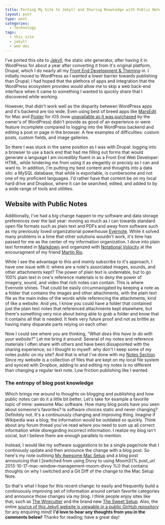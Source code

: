 ```yaml
---
title: Porting My Site to Jekyll and Sharing Knowledge with Public Notes over Blog Posts
layout: post
type: post
categories: 
  - Technology
tags: 
  - this site
  - jekyll
  - web dev
---
```

I've ported this site to [Jekyll](http://jekyllrb.com/), the static site generator, after having it in WordPress for about a year after converting it from it's original platform, Drupal, which I do nearly all my [Front End Development & Theming](/portfolio) in. I initially moved to WordPress as I wanted a lower barrier towards publishing than Drupal; I had hoped that the plethora of apps and integration that the WordPress ecosystem provides would allow me to skip a web back-end interface when it came to something I wanted to quickly share that I discovered while working. 

However, that didn't work well as the disparity between WordPress apps and it's backend are too wide. Even using best of breed apps like [MarsEdit](http://www.red-sweater.com/marsedit/) for Mac and [Poster](http://www.tomwitkin.com/poster/) for iOS (now [unavailable as it was purchased](http://www.cultofmac.com/232139/poster-app-for-ios-acquired-by-wordpress-creator-automattic/) by the owner's of WordPress) didn't provide as good of an experience or were feature incomplete compared to logging into the WordPress backend and editing a post or page in the browser. A few examples of difficulties: custom posts, custom fields, and image galleries. 

So there I was stuck in the same position as I was with Drupal: logging into a browser to use a back end that had me filling out forms that would generate a language I am incredibly fluent in as a Front End Web Developer: HTML, while hindering me from using it as elegantly or precisly as I can and want to. In addition, I'm putting my best content and thoughts into a data silo: a MySQL database, that while is exportable, is cumbersome and not one of my proficient languages. I'd rather have that content be on my local hard drive and Dropbox, where it can be searched, edited, and added to by a wide range of tools and utilities.


## Website with Public Notes

Additionally, I've had a big change happen to my software and data storage preferences over the last year: moving as much as I can towards standard open file formats such as plain text and PDFs and away from software such as my previously loved organizational powerhouse [Evernote](http://evernote.com/). While it solved many problems in a time that other solutions wouldn't work, it's time has passed for me as the center of my information organization. I dove into plain text formated in [Markdown](http://daringfireball.net/projects/markdown/) and organized with [Notational Volocity](http://brettterpstra.com/projects/nvalt/) at the encouragment of my friend [Martin Rio](http://twitter.com/axolx).  

While I see the advantage to this and *mainly* subscribe to it's approach, I have one issue with it: where are a note's associated images, sounds, and other attachments kept? The power of plain text is undeniable, but to go 100% plain text in one's reference materials is to deny the power of imagery, sound, and video that rich notes can contain. This is where Evernote shines. That could be easily circumnavigated by keeping a note as a folder that contains the images and other attachments, with the plain text file as the main index of the words while referencing the attachments; kind of like a website. And yes, I know you could have a folder that contained just the plain text notes that referenced attachments kept elsewhere, but there's something very nice about being able to grab a folder and know that it contains all that is needed. It feels very future proof and not as brittle as having many disparate parts relying on each other. 

Now I could see where you are thinking, *"What does this have to do with your website?"* Let me bring it around: Several of my notes and reference materials I often share with others and have been dissapointed with the sharing experience; so I thought to myself: why don't I keep some of my notes public on my site? And that is what I've done with my [Notes Section](/notes).  Since my website is a collection of files that are kept on my local file system and synced with Dropbox, adding to and editing my notes is no different than changing a regular text note. Low friction publishing like I wanted.


### The entropy of blog post knowledge

Which brings me around to thoughts on blogging and publishing and how public notes can do it a little bit better. Let's take for example a favorite topic of mine: awesome Mac software. How many blog posts have you seen about someone's favorites? Is software choices static and never changing? Definitely not. It's a continuously changing and improving thing. Imagine if Wikipedia was a blog; the information would be outdated *so* quickly. Think about any forum thread you've read where you need to sum up all correct information while disregarding incorrect information. I realize my blog isn't social, but I believe there are enough parallels to mention.

Instead, I would like my software suggestions to be a single page/note that I continously update and then announce the change with a blog post. So here's my note outlining [My Awesome Mac Setup](/notes/my-awesome-mac-setup) and a blog post announcing that I [switched from using Divvy to using Moom]({% post_url 2013-10-17-mac-window-management-moom-divvy %}) that contains thoughts on why I switched and a Git Diff of the change to the Mac Setup Note.

So that's what I hope for this recent change: to easily and frequently build a continuously improving set of information around certain favorite categories and announce those changes via my blog. I think people enjoy sites like that, such as [The Wirecutter](http://thewirecutter.com/) and the brand new [The Sweet Setup](http://thesweetsetup.com/). Also, the entire [source of this Jekyll website is viewable in a public GirHub repository](https://github.com/EvanLovely/my-jekyll-site) for any enquiring mind! **I'd love to hear any thoughts from you in the comments below!** Thanks for reading; have a great day!
